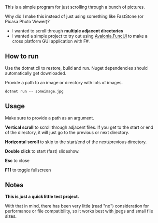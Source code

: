 This is a simple program for just scrolling through a bunch of pictures.

Why did I make this instead of just using something like FastStone (or Picasa Photo Viewer)?
 - I wanted to scroll through **multiple adjacent directories**
 - I wanted a simple project to try out using [Avalonia.FuncUI](https://github.com/fsprojects/Avalonia.FuncUI) to make a cross platform GUI application with F#.

## How to run

Use the dotnet cli to restore, build and run. Nuget dependencies should automatically get downloaded.

Provide a path to an image or directory with lots of images.

```
dotnet run -- someimage.jpg
```

## Usage

Make sure to provide a path as an argument.

**Vertical scroll** to scroll through adjacent files. If you get to the start or end of the directory, it will just go to the previous or next directory.

**Horizontal scroll** to skip to the start/end of the next/previous directory.

**Double click** to start (fast) slideshow.

**Esc** to close

**F11** to toggle fullscreen

## Notes

**This is just a quick little test project.**

With that in mind, there has been very little (read "no") consideration for performance or file compatibility, so it works best with jpegs and small file sizes.